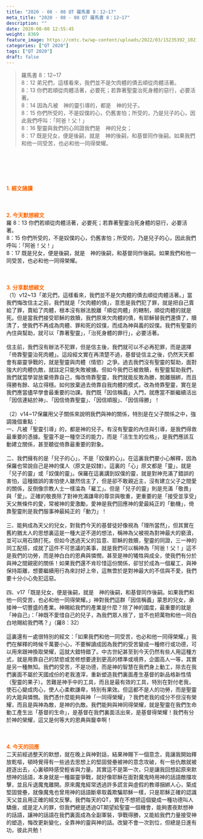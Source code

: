 ```yaml
---
title: "2020 - 08 - 08 QT 羅馬書 8：12~17"
meta_title: "2020 - 08 - 08 QT 羅馬書 8：12~17"
description: ""
date: 2020-08-08 12:55:45
weight: 8369
feature_image: https://cmtc.tw/wp-content/uploads/2022/03/15235392_10211799862337740_180693556567566654_o-1.webp
categories: ["QT 2020"]
tags: ["QT 2020"]
draft: false
---
```


<blockquote>羅馬書 8：12~17<br />
8：12 弟兄們，這樣看來，我們並不是欠肉體的債去順從肉體活著。<br />
8：13 你們若順從肉體活著，必要死；若靠著聖靈治死身體的惡行，必要活著。<br />
8：14 因為凡被　神的靈引導的，都是　神的兒子。<br />
8：15 你們所受的，不是奴僕的心，仍舊害怕；所受的，乃是兒子的心，因此我們呼叫：「阿爸！父！」<br />
8：16 聖靈與我們的心同證我們是　神的兒女；<br />
8：17 既是兒女，便是後嗣，就是　神的後嗣，和基督同作後嗣。如果我們和他一同受苦，也必和他一同得榮耀。</blockquote><br />
&nbsp;<br />
<br />
&nbsp;<br />
<br />
<span style="color: #ff6600;"><strong>1. </strong><strong>經文誦讀</strong></span><br />
<br />
<span style="color: #ff6600;"><strong> </strong></span><br />
<br />
<span style="color: #ff6600;"><strong>2. 今天默想</strong><strong>經文<br />
</strong></span>羅 8：13 你們若順從肉體活著，必要死；若靠著聖靈治死身體的惡行，必要活著。<br />
8：15 你們所受的，不是奴僕的心，仍舊害怕；所受的，乃是兒子的心，因此我們呼叫：「阿爸！父！」<br />
8：17 既是兒女，便是後嗣，就是　神的後嗣，和基督同作後嗣。如果我們和他一同受苦，也必和他一同得榮耀。<br />
<br />
&nbsp;<br />
<br />
<span style="color: #ff6600;"><strong>3. 分享默想經文<br />
</strong></span>（1）v12~13「弟兄們，這樣看來，我們並不是欠肉體的債去順從肉體活著。」當我們悔改信主之前，我們就是「欠肉體的債」，意思是我們犯了罪，就是把自己賣給了罪，賣給了肉體，根本沒有辦法脫離「順從肉體」的轄制，順從肉體的就是死。但是當我們接受耶穌的救贖，我們原來欠肉體的債，有耶穌替我們還債了，贖清了，使我們不再成為肉體、罪和死的奴僕，而成為神與義的奴僕。我們有聖靈的內住與幫助，就可以「靠著聖靈」，「治死身體的罪行」，必要活著。<br />
<br />
信主前，我們沒有辦法不犯罪，但是信主後，我們就可以不必再犯罪，而是選擇「倚靠聖靈治死肉體」。這段經文實在再清楚不過，基督徒信主之後，仍然天天都會有屬靈爭戰的，就是聖靈與肉體（情慾）之爭。過去我們沒有聖靈的幫助，面對強大的肉體仇敵，就註定只能失敗被擄。但如今我們已被救贖，有聖靈幫助我們，我們就當學習放棄倚靠自己，悔改倚靠聖靈，我們就能反敗為勝，脫離捆綁，而且得勝有餘、站立得穩。如何放棄過去倚靠自我肉體的模式，改為倚靠聖靈，實在是我們應當儘早學會最重要的功課。我們既「因信稱義」入門，就應當不斷繼續活出「因信連結於神」、「因信倚靠聖靈」、「因信順服」、「因信得勝」！<br />
<br />
（2）v14~17保羅用父子關係來說明我們與神的關係，特別是在父子關係之中，強調幾個重點：<br />
一、凡被「聖靈引導」的，都是神的兒子。有沒有聖靈的內住與引導，是我們得救最重要的憑據。聖靈不是一種空泛的能力，而是「活生生的位格」，是我們應該互動建立關係，甚至聽從倚靠最重要的對象。<br />
<br />
二、我們擁有的是「兒子的心」，不是「奴僕的心」。在這裏我們要小心解釋，因為保羅也常說自己是神的僕人（原文是奴隸）。這裏的「心」原文都是「靈」，就是「兒子的靈」或「奴僕的靈」。保羅在這裏講到奴僕的靈，就是對神充滿了錯誤的害怕，這種錯誤的害怕使人雖然信主了，但是卻不敢親近主，沒有建立父子之間愛的關係，反倒像宗教人士一樣淪為「雇工」。但是「兒子的靈」則是充滿「敬畏」與「愛」。正確的敬畏除了對神充滿謙卑的尊崇與敬重，更重要的是「接受並享受」天父無條件的愛，常被神的愛激勵，愛神是我們回應神的愛最純正的「動機」，倚靠聖靈則是我們服事神最純正的「動力」！<br />
<br />
三、能夠成為天父的兒女，對我們今天的基督徒好像視為「理所當然」，但其實在舊約猶太人的思想裏這是一種大逆不道的想法，稱神為父被視為對神最大的褻瀆，並可以用石頭打死。但如今透過天父的旨意、耶穌的救贖，聖靈的同證，三一神的同工配搭，成就了這件不可思議的美事，就是我們可以稱神為「阿爸！父！」這不是我們的功勞，而是神白白的恩典與憐憫，甚至是神的犧牲與成全，使我們有分於與神之間親密的關係！如果我們還不肯珍惜這份關係，卻甘於成為一個雇工，與神保持距離，想要繼續用行為來討好上帝，這無啻於是對神最大的不信與不愛，我們要十分小心免犯這惡。<br />
<br />
四、v17「既是兒女，便是後嗣，就是　神的後嗣，和基督同作後嗣。如果我們和他一同受苦，也必和他一同得榮耀。」神對我們這群「因信稱義」蒙恩的兒女，承接神一切豐盛的產業。神賜給我們的產業是什麼？除了神的國度，最重要的就是「神自己」：「神既不愛惜自己的兒子，為我們眾人捨了，豈不也把萬物和他一同白白地賜給我們嗎？」（羅8：32）<br />
<br />
這裏還有一處很特別的經文：「如果我們和他一同受苦，也必和他一同得榮耀。」我們在解釋的時候千萬要小心，不要解讀成因為我們的受苦變成一種修行或功德，可以用來跟神換取榮耀，這就大錯特錯了。中古世紀甚至到今天仍然有些人用這種方式，就是用靠自己的禁慾或苦修想要達到更高的標準或境界，企圖高人一等，其實是另一種無知。我們的受苦，不是功德，而是神的智慧在我們身上動工，除去在我們裏面不屬於天國成份的老我渣滓，重新塑造我們裏面產生基督的新品格新性情（聖靈的果子）。苦難是神手中的工具，而且是最有效的工具，特別在對付老我，使石心變成肉心，使人心柔軟謙卑，特別有果效。但這都不是人的功勞，而是聖靈的大能與憐憫。我們憑什麼能夠與神「一同得榮耀」？我們老我的成分不但沒有榮耀，而且是與神為敵，是神的仇敵。我們能夠與神同得榮耀，就是聖靈在我們生命動工產生出「基督的生命」，是基督在我們裏面活出來，是基督得榮耀！我們有分於神的榮耀，這又是何等大的恩典與竉幸啊！<br />
<br />
&nbsp;<br />
<br />
<span style="color: #ff6600;"><strong>4. 今天的回應<br />
</strong></span>二天前經過整天的默想，就在晚上與神對話，結果神賜下一個意念，竟讓我開始釋放乾嘔，頓時覺得有一些過去思想上的堅固營壘被神的意念攻破，有一些仇敵就被趕逐出去，心裏頓時感受輕省與力量。其實這不是第一次，只是讓我回想起原來默想神的話語，本身就是一種屬靈爭戰，就好像耶穌在面對魔鬼時用神的話語敵擋攻擊，並且斥退魔鬼離開。原來魔鬼經常透過許多謊言與虛假的教導捆綁人心，築成堅固營壘，就像魔鬼也曾用神的話語斷章取義欺騙耶穌一樣，只是耶穌正確的認識天父並且用正確的經文反擊。我們每天的QT，實在不想把這個變成一種功德叫人驕傲，或是定人的罪，但我們總是透過QT期望給聖靈一個機會，能夠晝夜默想神的話語，讓神的話語在我們裏面成為全副軍裝，爭戰得勝，又能給我們力量接受神的塑造，悔改更新變化，全靠神的靈與神的話。改變不會一次到位，但總是日進有功，彼此共勉！<br />
<br />
&nbsp;<br />
<br />
&nbsp;
        